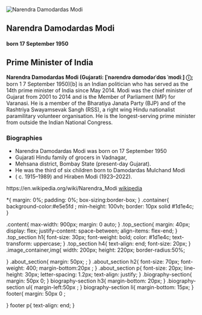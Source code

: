 <!DOCTYPE html>
<html lang="en">

<head>
    <meta charset="UTF-8">
    <meta name="viewport" content="width=device-width, initial-scale=1.0">
    <title>Project-1 || Narendra Damodardas Modi</title>
    <link rel="stylesheet" href="style.css" />
</head>
<body>
    <div class=" container">
        <div class="content">
            <section class="top_section">
                <div class="image_container">
                    <img src="/Prime_Minister_Narendra_Modi_Portrait.png" alt="Narendra Damodardas Modi" />
                </div>
                <div>
                    <h1>Narendra Damodardas Modi</h1>
                    <h4>born 17 September 1950</h4>
            </section>
            <section class="about_section">
                <h2> Prime Minister of India</h2>
                <p> <b>Narendra Damodardas Modi (Gujarati:
                        [ˈnəɾendɾə dɑmodəɾˈdɑs ˈmodiː] ⓘ;</b> born 1
                    7 September 1950)[b] is an Indian politician
                    who has served as the 14th prime minister of
                    India since May 2014. Modi was the chief minister
                    of Gujarat from 2001 to 2014 and is the Member
                    of Parliament (MP) for Varanasi. He is a member
                    of the Bharatiya Janata Party (BJP) and of the
                    Rashtriya Swayamsevak Sangh (RSS), a right wing
                    Hindu nationalist paramilitary volunteer organisation.
                    He is the longest-serving prime minister from outside
                    the Indian National Congress.</p>
            </section>
            <section class="biography-section">
                <h3>Biographies</h3>
                <ul>
                    <li>Narendra Damodardas Modi was born on 17 September 1950 </li>
                    <li>Gujarati Hindu family of grocers in Vadnagar, </li>
                    <li>Mehsana district, Bombay State (present-day Gujarat).</li>
                    <li>He was the third of six children born to Damodardas Mulchand Modi</li>
                    <li>( c. 1915–1989) and Hiraben Modi (1923–2022).</li>
                </ul>
            </section>
            <footer>
                <p>https://en.wikipedia.org/wiki/Narendra_Modi
                    <a href="https://en.wikipedia.org/wiki/Narendra_Modi">wikipedia</a>
                </p>
            </footer>
        </div>
    </div>
</body>

</html>

<!--CSS FILE START-->
*{
    margin: 0%;
    padding: 0%;
    box-sizing:border-box;
}
.container{
      background-color:#e5e5fd ;
      min-height: 100vh;
      border: 10px solid #1d1e4c;
 }

  .content{
    max-width: 900px;
    margin: 0 auto;
  }
  .top_section{
    margin: 40px;
  display: flex;
  justify-content: space-between;
  align-items: flex-end;
  }
  .top_section h1{
    font-size: 30px;
font-weight: bold;
color: #1d1e4c;
text-transform: uppercase;
  }
 .top_section h4{
   text-align: end;
   font-size: 20px;
}
  .image_container,img{
   width: 200px;
   height: 220px; 
   border-radius:50%;

  }
  .about_section{
    margin: 50px; ;
  }
  .about_section h2{
    font-size: 70px;
    font-weight: 400;
    margin-bottom:20px ;
  }
  .about_section p{
    font-size: 20px;
    line-height: 30px;
    letter-spacing: 1.2px;
    text-align: justify;
  }
  .biography-section{
    margin: 50px 0;
  }
  biography-section h3{
    margin-bottom: 20px;
  }
.biography-section ul{
    margin-left:50px ;
}
biography-section li{
    margin-bottom: 15px;
}
footer{
    margin: 50px 0 ;

}
footer p{
 text-align: end;
}





































































































